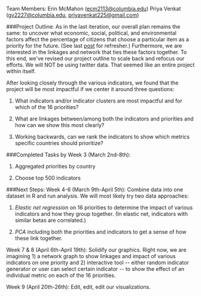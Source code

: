 
Team Members: Erin McMahon (ecm2113@columbia.edu) Priya Venkat (gv2227@columbia.edu, priyavenkat225@gmail.com)

###Project Outline:
As in the last iteration, our overall plan remains the same: to uncover what economic, social, political, and environmental factors affect the percentage of citizens that choose a particular item as a priority for the future. \(See last [post](http://malecki.github.io/edav/2014/02/12/prjidea) for refresher.\) Furthermore, we are interested in the linkages and network that ties these factors together.  To this end, we've revised our project outline to scale back and refocus our efforts.  We will NOT be using twitter data. That seemed like an entire project within itself.

After looking closely through the various indicators, we found that the project will be most impactful if we center it around three questions: 

1) What indicators and/or indicator clusters are most impactful and for which of the 16 priorities?

2) What are linkages between/among both the indicators and priorities and how can we show this most clearly? 

3) Working backwards, can we rank the indicators to show which metrics specific countries should prioritize?   

###Completed Tasks by Week 3 \(March 2nd-8th\):
1) Aggregated priorities by country

2) Choose top 500 indicators

###Next Steps:
Week 4-6 \(March 9th-April 5th\): Combine data into one dataset in R and run analysis.  We will most likely try two data approaches:

1) *Elastic net regression* on 16 priorities to determine the impact of various indicators and how they group together. \(In elastic net, indicators with similar betas are correlated.\)

2) *PCA* including both the priorities and indicators to get a sense of how these link together.  

Week 7 & 8 \(April 6th-April 19th\): Solidify our graphics.  Right now, we are imagining 1) a network graph to show linkages and impact of various indicators on one priority and 2) interactive tool -- either random indicator generator or user can select certain indicator -- to show the effect of an individual metric on each of the 16 priorities.  

Week 9 \(April 20th-26th\): Edit, edit, edit our visualizations.  


